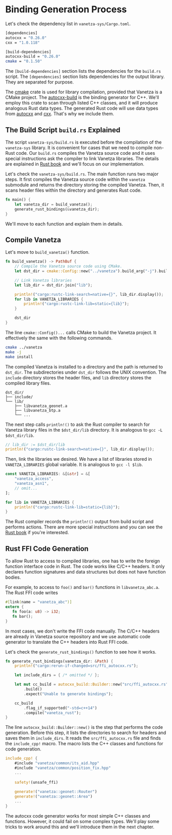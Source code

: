 # Binding Generation Process

Let's check the dependency list in `vanetza-sys/Cargo.toml`.

```bash
[dependencies]
autocxx = "0.26.0"
cxx = "1.0.118"

[build-dependencies]
autocxx-build = "0.26.0"
cmake = "0.1.50"
```

The `[build-dependencies]` section lists the dependencies for the
`build.rs` script. The `[dependencies]` section lists dependencies for
the output library. They are separated for purpose.

The [cmake](https://crates.io/crates/cmake) crate is used for library
compilation, provided that Vanetza is a CMake project. The
[autocxx-build](https://crates.io/crates/autocxx-build) is the binding
generator for C++. We'll employ this crate to scan through listed C++
classes, and it will produce analogous Rust data types. The generated
Rust code will use data types from
[autocxx](https://crates.io/crates/autocxx) and
[cxx](https://crates.io/crates/cxx). That's why we include them.


## The Build Script `build.rs` Explained

The script `vanetza-sys/build.rs` is executed before the compilation
of the `vanetza-sys` library. It is convenient for cases that we need
to compile non-Rust code. Our `build.rs` compiles the Vanetza source
code and it uses special instructions ask the compiler to link Vanetza
libraries. The details are explained in [Rust
book](https://doc.rust-lang.org/cargo/reference/build-scripts.html)
and we'll focus on our implementation.

Let's check the `vanetza-sys/build.rs`. The main function runs two
major steps. It first compiles the Vanetza source code within the
`vanetza` submodule and returns the directory storing the compiled
Vanetza. Then, it scans header files within the directory and
generates Rust code.

```rust
fn main() {
    let vanetza_dir = build_vanetza();
    generate_rust_bindings(&vanetza_dir);
}
```

We'll move to each function and explain them in details.

## Compile Vanetza

Let's move to `build_vanetza()` function. 

```rust
fn build_vanetza() -> PathBuf {
    // Compile the Vanetza source code using CMake.
    let dst_dir = cmake::Config::new("../vanetza").build_arg("-j").build();

    // Link Vanetza libraries
    let lib_dir = dst_dir.join("lib");

    println!("cargo:rustc-link-search=native={}", lib_dir.display());
    for lib in VANETZA_LIBRARIES {
        println!("cargo:rustc-link-lib=static={lib}");
    }

    dst_dir
}
```

The line `cmake::Config()...` calls CMake to build the Vanetza
project. It effectively the same with the following commands.

```bash
cmake ../vanetza
make -j
make install
```

The compiled Vanetza is installed to a directory and the path is
returned to `dst_dir`. The subdirectories under `dst_dir` follows the
UNIX convention. The `include` directory stores the header files, and
`lib` directory stores the compiled library files.

```
dst_dir/
├── include/
└── lib/
    ├── libvanetza_geonet.a
    ├── libvanetza_btp.a
    └── ...
```

The next step calls `println!()` to ask the Rust compiler to search for
Vanetza library files in the `$dst_dir/lib` directory. It is analogous
to `gcc -L $dst_dir/lib`.

```rust
// lib_dir := $dst_dir/lib
println!("cargo:rustc-link-search=native={}", lib_dir.display());
```

Then, link the libraries we desired. We have a list of libraries
stored in `VANETZA_LIBRARIES` global variable. It is analogous to `gcc
-l $lib`.

```rust
const VANETZA_LIBRARIES: &[&str] = &[
    "vanetza_access",
    "vanetza_asn1",
    // omit...
];

for lib in VANETZA_LIBRARIES {
    println!("cargo:rustc-link-lib=static={lib}");
}
```

The Rust compiler records the `println!()` output from build script
and performs actions. There are more special instructions and you can
see the [Rust
book](https://doc.rust-lang.org/cargo/reference/build-scripts.html#outputs-of-the-build-script)
if you're interested.


## Rust FFI Code Generation

To allow Rust to access to compiled libraries, one has to write the
foreign function interface code in Rust. The code works like C/C++
headers. It only declares function signatures and data structures but
does not have function bodies.

For example, to access to `foo()` and `bar()` functions in
`libvanetza_abc.a`. The Rust FFI code writes

```rust
#[link(name = "vanetza_abc")]
extern {
   fn foo(a: u8) -> i32;
   fn bar();
}
```

In most cases, we don't write the FFI code manually. The C/C++ headers
are already in Vanetza source repository and we use automatic code
generator to translate the C++ headers into Rust FFI code.

Let's check the `generate_rust_bindings()` function to see how it
works.

```rust
fn generate_rust_bindings(vanetza_dir: &Path) {
    println!("cargo:rerun-if-changed=src/ffi_autocxx.rs");

    let include_dirs = { /* omitted */ };

    let mut cc_build = autocxx_build::Builder::new("src/ffi_autocxx.rs", include_dirs)
        .build()
        .expect("Unable to generate bindings");

    cc_build
        .flag_if_supported("-std=c++14")
        .compile("vanetza_rust");
}
```

The line `autocxx_build::Builder::new()` is the step that performs the
code generation. Before this step, it lists the directories to search
for headers and saves them in `include_dirs`. It reads the
`src/ffi_autocxx.rs` file and finds the `include_cpp!` macro. The
macro lists the C++ classes and functions for code generation.

```rust
include_cpp! {
    #include "vanetza/common/its_aid.hpp"
    #include "vanetza/common/position_fix.hpp"
    ...
    
    safety!(unsafe_ffi)
    
    generate!("vanetza::geonet::Router")
    generate!("vanetza::geonet::Area")
    ...
}
```

The autocxx code generator works for most simple C++ classes and
functions. However, it could fail on some complex types. We'll play
some tricks to work around this and we'll introduce them in the next
chapter.

